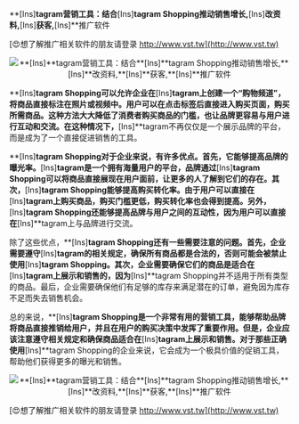 **[Ins]**tagram营销工具：结合**[Ins]**tagram Shopping推动销售增长,**[Ins]**改资料,**[Ins]**获客,**[Ins]**推广软件

[😍想了解推广相关软件的朋友请登录 http://www.vst.tw](http://www.vst.tw)

 <center><img src="https://vst.tw/MP4/tuiguang/png/1.png" alt="**[Ins]**tagram营销工具：结合**[Ins]**tagram Shopping推动销售增长,**[Ins]**改资料,**[Ins]**获客,**[Ins]**推广软件"></center>

**[Ins]**tagram Shopping可以允许企业在**[Ins]**tagram上创建一个“购物频道”，将商品直接标注在照片或视频中。用户可以在点击标签后直接进入购买页面，购买所需商品。这种方法大大降低了消费者购买商品的门槛，也让品牌更容易与用户进行互动和交流。在这种情况下，**[Ins]**tagram不再仅仅是一个展示品牌的平台，而是成为了一个直接促进销售的工具。

**[Ins]**tagram Shopping对于企业来说，有许多优点。首先，它能够提高品牌的曝光率。**[Ins]**tagram是一个拥有海量用户的平台，品牌通过**[Ins]**tagram Shopping可以将商品直接展现在用户面前，让更多的人了解到它们的存在。其次，**[Ins]**tagram Shopping能够提高购买转化率。由于用户可以直接在**[Ins]**tagram上购买商品，购买门槛更低，购买转化率也会得到提高。另外，**[Ins]**tagram Shopping还能够提高品牌与用户之间的互动性，因为用户可以直接在**[Ins]**tagram上与品牌进行交流。

除了这些优点，**[Ins]**tagram Shopping还有一些需要注意的问题。首先，企业需要遵守**[Ins]**tagram的相关规定，确保所有商品都是合法的，否则可能会被禁止使用**[Ins]**tagram Shopping。其次，企业需要确保它们的商品是适合在**[Ins]**tagram上展示和销售的，因为**[Ins]**tagram Shopping并不适用于所有类型的商品。最后，企业需要确保他们有足够的库存来满足潜在的订单，避免因为库存不足而失去销售机会。

总的来说，**[Ins]**tagram Shopping是一个非常有用的营销工具，能够帮助品牌将商品直接推销给用户，并且在用户的购买决策中发挥了重要作用。但是，企业应该注意遵守相关规定和确保商品适合在**[Ins]**tagram上展示和销售。对于那些正确使用**[Ins]**tagram Shopping的企业来说，它会成为一个极具价值的促销工具，帮助他们获得更多的曝光和销售。

 <center><img src="https://vst.tw/MP4/tuiguang/png/6.png" alt="**[Ins]**tagram营销工具：结合**[Ins]**tagram Shopping推动销售增长,**[Ins]**改资料,**[Ins]**获客,**[Ins]**推广软件"></center>

[😍想了解推广相关软件的朋友请登录 http://www.vst.tw](http://www.vst.tw)



